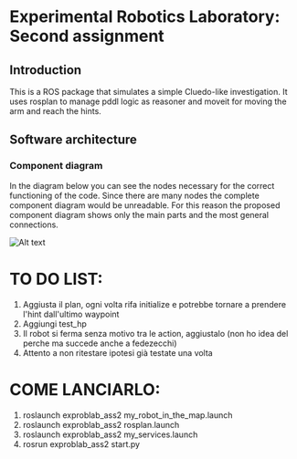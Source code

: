 # Experimental Robotics Laboratory: Second assignment
## Introduction
This is a ROS package that simulates a simple Cluedo-like investigation. It uses rosplan to manage pddl logic as reasoner and moveit for moving the arm and reach the hints.

## Software architecture
### Component diagram
In the diagram below you can see the nodes necessary for the correct functioning of the code. Since there are many nodes the complete component diagram would be unreadable. For this reason the proposed component diagram shows only the main parts and the most general connections.

![Alt text](/images/component.PNG?raw=true)

# TO DO LIST:
1) Aggiusta il plan, ogni volta rifa initialize e potrebbe tornare a prendere l'hint dall'ultimo waypoint 
2) Aggiungi test_hp 
3) Il robot si ferma senza motivo tra le action, aggiustalo (non ho idea del perche ma succede anche a fedezecchi)
4) Attento a non ritestare ipotesi già testate una volta

# COME LANCIARLO:
1) roslaunch exproblab_ass2 my_robot_in_the_map.launch 
2) roslaunch exproblab_ass2 rosplan.launch
3) roslaunch exproblab_ass2 my_services.launch
4) rosrun exproblab_ass2 start.py
